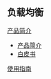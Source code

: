## 负载均衡

[产品简介]()
   
  * [产品简介](容器服务/负载均衡/产品简介/产品简介.md)
  * [白皮书](容器服务/负载均衡/产品简介/白皮书.md)  

[使用指南](容器服务/负载均衡/使用指南.md)
